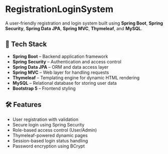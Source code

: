 # RegistrationLoginSystem

A user-friendly registration and login system built using **Spring Boot**, **Spring Security**, **Spring Data JPA**, **Spring MVC**, **Thymeleaf**, and **MySQL**.

## 🔧 Tech Stack

- **Spring Boot** – Backend application framework
- **Spring Security** – Authentication and access control
- **Spring Data JPA** – ORM and data access layer
- **Spring MVC** – Web layer for handling requests
- **Thymeleaf** – Templating engine for dynamic HTML rendering
- **MySQL** – Relational database for storing user data
- **Bootstrap 5** – Frontend styling

## 🛠 Features

- User registration with validation
- Secure login using Spring Security
- Role-based access control (User/Admin)
- Thymeleaf-powered dynamic pages
- Session-based login status handling
- Password encryption using BCrypt


